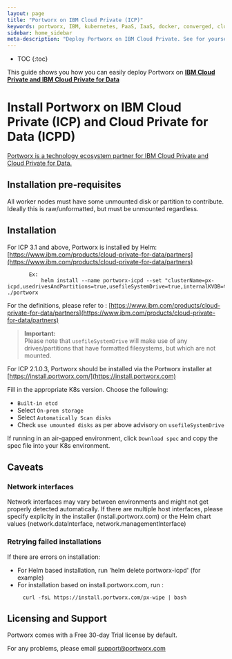 ```yaml
---
layout: page
title: "Portworx on IBM Cloud Private (ICP)"
keywords: portworx, IBM, kubernetes, PaaS, IaaS, docker, converged, cloud
sidebar: home_sidebar
meta-description: "Deploy Portworx on IBM Cloud Private. See for yourself how easy it is!"
---
```


* TOC
{:toc}

This guide shows you how you can easily deploy Portworx on [**IBM Cloud Private and IBM Cloud Private for Data**](https://www.ibm.com/cloud/private)

# Install Portworx on IBM Cloud Private (ICP) and Cloud Private for Data (ICPD)

[Portworx is a technology ecosystem partner for IBM Cloud Private and Cloud Private for Data.](https://www.ibm.com/products/cloud-private-for-data/partners)

## Installation pre-requisites

All worker nodes must have some unmounted disk or partition to contribute.   Ideally this is raw/unformatted, but must be unmounted regardless.


## Installation
For ICP 3.1 and above, Portworx is installed by Helm:  [https://www.ibm.com/products/cloud-private-for-data/partners](https://www.ibm.com/products/cloud-private-for-data/partners)
```
       Ex:
           helm install --name portworx-icpd --set "clusterName=px-icpd,usedrivesAndPartitions=true,usefileSystemDrive=true,internalKVDB=true,imageVersion=1.6.1" ./portworx
```

For the definitions, please refer to :
[https://www.ibm.com/products/cloud-private-for-data/partners](https://www.ibm.com/products/cloud-private-for-data/partners)

>**Important:**<br/>Please note that `usefileSystemDrive` will make use of any drives/partitions that have formatted filesystems, but which are not mounted.

For ICP 2.1.0.3, Portworx should be installed via the Portworx installer at [https://install.portworx.com/](https://install.portworx.com)

Fill in the appropriate K8s version.  Choose the following:

* `Built-in etcd`
* Select `On-prem storage`  
* Select `Automatically Scan disks`
* Check `use umounted disks` as per above advisory on `usefileSystemDrive` 

If running in an air-gapped environment, click `Download spec` and copy the spec file into your K8s environment.

## Caveats 
### Network interfaces
Network interfaces may vary between environments and might not get properly detected automatically.   If there are multiple host interfaces, please specify explicity in the installer (install.portworx.com) or the Helm chart values (network.dataInterface, network.managementInterface)

### Retrying failed installations
If there are errors on installation:
-  For Helm based installation, run 'helm delete portworx-icpd' (for example)
-  For installation based on install.portworx.com, run :
```
     curl -fsL https://install.portworx.com/px-wipe | bash
```

## Licensing and Support
Portworx comes with a Free 30-day Trial license by default.

For any problems, please email support@portworx.com
